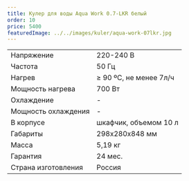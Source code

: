 ```yaml
---
title: Кулер для воды Aqua Work 0.7-LKR белый
order: 10
price: 5400
featuredImage: ../../images/kuler/aqua-work-07lkr.jpg
---
```


<table>
<tr><td>Напряжение</td><td>220-240 В</td></tr>
<tr><td>Частота</td><td>50 Гц</td></tr>
<tr><td>Нагрев</td><td>≥ 90 ºС, не менее 7л/ч</td></tr>
<tr><td>Мощность нагрева</td><td>700 Вт</td></tr>
<tr><td>Охлаждение</td><td>-</td></tr>
<tr><td>Мощность охлаждения</td><td>-</td></tr>
<tr><td>В корпусе</td><td>шкафчик, объемом 10 л</td></tr>
<tr><td>Габариты</td><td>298х280х848 мм</td></tr>
<tr><td>Масса</td><td>5,19 кг</td></tr>
<tr><td>Гарантия</td><td>24 мес.</td></tr>
<tr><td>Страна изготовления</td><td>Россия</td></tr>
</table>
